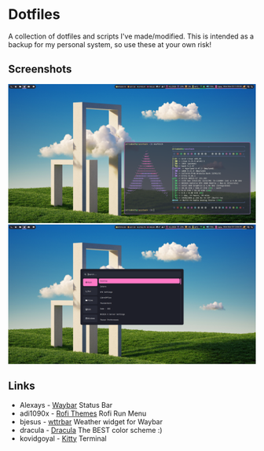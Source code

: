 # Dotfiles

A collection of dotfiles and scripts I've made/modified. This is intended as a backup for my personal system, so use these at your own risk!

## Screenshots

![](screenshots/razdesk.png)
![](screenshots/rofi.png)

## Links

- Alexays - [Waybar](https://github.com/Alexays/Waybar) Status Bar
-  adi1090x -  [Rofi Themes](https://github.com/adi1090x/rofi) Rofi Run Menu
- bjesus - [wttrbar](https://github.com/bjesus/wttrbar) Weather widget for Waybar
- dracula - [Dracula](https://github.com/dracula/dracula-theme) The BEST color scheme :)
- kovidgoyal - [Kitty](https://github.com/kovidgoyal/kitty) Terminal